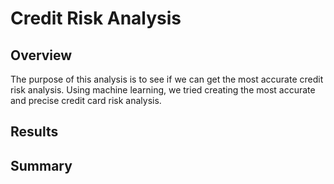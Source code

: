 # Credit Risk Analysis
## Overview
The purpose of this analysis is to see if we can get the most accurate credit risk analysis. Using machine learning, we tried creating the most accurate and precise credit card risk analysis.
## Results
## Summary
